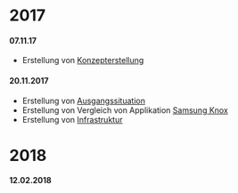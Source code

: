 # 2017
#### 07.11.17
- Erstellung von [Konzepterstellung](https://github.com/AlSalad/BYOD/blob/master/docs/Archiv/Konzept.docx)

#### 20.11.2017
- Erstellung von [Ausgangssituation](https://github.com/AlSalad/BYOD/blob/master/docs/Archiv/Ausgangssituation.docx)
- Erstellung von Vergleich von Applikation
[Samsung Knox](https://github.com/AlSalad/BYOD/issues/5)
- Erstellung von [Infrastruktur](https://github.com/AlSalad/BYOD/blob/master/docs/Archiv/Infrastruktur.md)

# 2018
#### 12.02.2018
